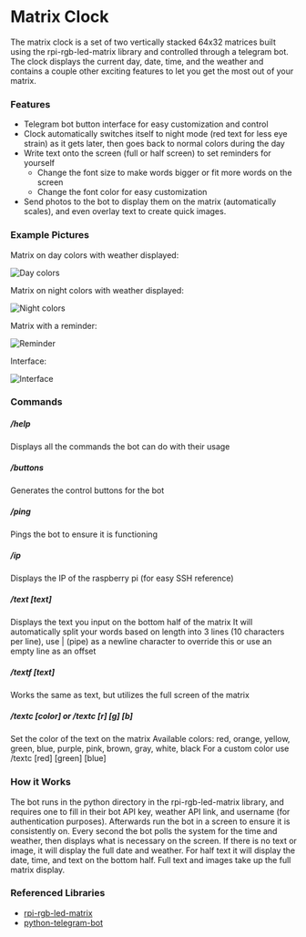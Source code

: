 # Matrix Clock

The matrix clock is a set of two vertically stacked 64x32 matrices built using the rpi-rgb-led-matrix library and controlled through a telegram bot. The clock displays the current day, date, time, and the weather and contains a couple other exciting features to let you get the most out of your matrix.

### Features
- Telegram bot button interface for easy customization and control
- Clock automatically switches itself to night mode (red text for less eye strain) as it gets later, then goes back to normal colors during the day
- Write text onto the screen (full or half screen) to set reminders for yourself
    - Change the font size to make words bigger or fit more words on the screen
	- Change the font color for easy customization
- Send photos to the bot to display them on the matrix (automatically scales), and even overlay text to create quick images.

### Example Pictures
Matrix on day colors with weather displayed:


![Day colors](https://i.imgur.com/1ETmAOj.jpg "Day colors")

Matrix on night colors with weather displayed:


![Night colors](https://i.imgur.com/OOEOef5.jpg "Night colors")

Matrix with a reminder:


![Reminder](https://i.imgur.com/9ZzBVqw.jpg "Reminder")

Interface:


![Interface](https://i.imgur.com/oVwr6uQ.jpg "Interface")

### Commands
##### /help
Displays all the commands the bot can do with their usage

##### /buttons
Generates the control buttons for the bot

##### /ping
Pings the bot to ensure it is functioning

##### /ip
Displays the IP of the raspberry pi (for easy SSH reference)

##### /text [text]
Displays the text you input on the bottom half of the matrix
It will automatically split your words based on length into 3 lines (10 characters per line), use | (pipe) as a newline character to override this or use an empty line as an offset

##### /textf [text]
Works the same as text, but utilizes the full screen of the matrix

##### /textc [color] or /textc [r] [g] [b]
Set the color of the text on the matrix
Available colors: red, orange, yellow, green, blue, purple, pink, brown, gray, white, black
For a custom color use /textc [red] [green] [blue]

### How it Works
The bot runs in the python directory in the rpi-rgb-led-matrix library, and requires one to fill in their bot API key, weather API link, and username (for authentication purposes). Afterwards run the bot in a screen to ensure it is consistently on. Every second the bot polls the system for the time and weather, then displays what is necessary on the screen. If there is no text or image, it will display the full date and weather. For half text it will display the date, time, and text on the bottom half. Full text and images take up the full matrix display.

### Referenced Libraries
- [rpi-rgb-led-matrix](https://github.com/hzeller/rpi-rgb-led-matrix "rpi-rgb-led-matrix")
- [python-telegram-bot](https://github.com/python-telegram-bot/python-telegram-bot "python-telegram-bot")
